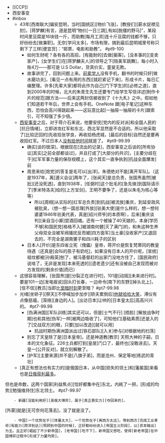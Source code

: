 - [[CCP]]
- 西安事变
- #inbox
    - 43年[西南联大]偏安昆明，当时[国统区][物价飞涨]，[教授们][薪水捉襟见肘]，[蒋梦麟]有言，道是昆明“物价[一日三跳],有如[脱缰的野马]”，某段时间里豆腐是16块钱一斤，而助教[每月工资]连十斤豆腐的钱都不够，只好纷纷去[做兼职]。无奈[学问太多]，市场有限，搞到最后昆明城里号称只剩下了三样[便宜货]：“邮票、电影和助教”。 #pt9-100
        - 如何生财呢？各有各的高招，[有能耐的]去做[掮客]，[没本事的][变卖家产]，[女学生们]在[蒋梦麟夫人]的领导之下[陪美军跳舞]，每小时入账4刀——那可是 U.S Dollar，货真价实，童叟无欺。
        - 故事讲完了，回到问题上来。[前辈学人](https://www.zhihu.com/question/455761670/answer/1847622440)没有手机，翻书的时候只好[做水磨功夫]，[看见一点有用的东西][就赶紧记下来]，形成卡片，每日汇编整理。许多[先辈大家]都将此作为自己[门下学生]的[必修之道]，直到2000年的时候，北大的朱青生先生还要专门给学生写信详述[制作卡片的规范]跟方法——后来这两封信被收到了《十九札》之中。假如他们知道若干年后，世界上会有手机、OneNote 跟[电子笔记]这种东西，恐怕会高兴得跳起来——这玩意比起[一抽屉一抽屉的卡片]跟索引，可不知强了多少倍。
    - [西安事变](((iirCyI7xi)))之后，对于蒋介石来说，他要安抚[党内的反对派]和全国人民的[抗日情绪]，立即进攻红军和东北、西北军显然是不合适的。所以他采取了[比较迂回的]先收拾张学良，再收拾杨虎城，[最后的目标]自然还是要再收拾红军。不过日本人[没有给他时间](https://bbs.northdy.com/thread-927744-2-1.html)就是了。 #pt9-99.99
        - 确实[谈的很深]，根据现在[流出的记录]，西安事变之后谈的[所有协议]其实[之前全部都谈过]，并且打成了[大部分的共识]，[主要分歧在于]红军军事力量的保存规模上，这个其实一直争执到[抗战全面爆发]前
        - 周恩来给[炮党]的答复是毛可以[出洋]，朱德绝对不能[离开军队]。（这是1937年，离[遵义会议]两年了，[张闻天]是总负责，张国焘虽然[被批][还没死透]，直到1938年，[任弼时]这个批毛的[急先锋]到国际请示了[季米特洛夫]给的[上方宝剑]，王明不要争了，还是以朱毛为核心等等）
            - 所以[周相]从实际的[红军总负责]到抗战[被流放]重庆，到延安政风被批臭，（想一想一国总理[外放][驻美大使]是什么样的，想一想何婆婆1946年驻美代表，真是[绍兴师爷]的本质啊），后来[重庆谈判][亲自当小厮]尝酒回魂。还有一个被操了40天娘的，本身[学历不够]和国民党[格格不入]被湖南何健[灭了满门]的，和朱这种生养父母双全没被军阀骚扰反而被[四方面军]当土豪[没收家产]又退回去的，不完全是湖南骡子和四川耗子的区别
        - 日本人[开价]是东四省立宪（傀儡）皇帝，蒋开价是恢复梵蒂冈的教皇待遇（还真是[会叫的孩子有奶吃]，如果没有日本人的开价呢，[宣统]祖坟都被[孙殿英]刨了，被冯基督赶的出家门没地方住了，[国民政府]说啥了，无非是发现[本来死透的][遗老遗少]还有没被自己发现而被对方发现的[剩余价值]而已）
    - 这很容易理解，[张国焘]是[分裂正在进行时]，101是[动摇][未来进行时]。要是101一边[发电报说]回头打长春，一边命令[南下的东野][掉头北上]，[信不信][教员]当即比[至暗时刻](https://www.zhihu.com/question/483316171/answer/2114369363)更至暗？ #pt7-99.98
    - 光绪[坐轿子][祭天][不停喊加步加步][轿夫累倒后][他就哈哈大笑](https://www.zhihu.com/question/434496112/answer/2197760010)，溥仪有点像慈禧，[笼络][身边的人]。[出访日本]让哄的[日本皇太后]高高兴兴的。 #pt7-99.98
        - [伪满洲国][军队训练]其实还可以，但是[士气不行] [捂脸]
[解放战争时期]也和其他[伪军]一样[被两边吸收了]，可知他们[基础素质]还是入的了[交战双方]的眼，只要[加以改造][就可以用]
            - 抗战时期伪满洲国派出过[铁石部队][入关]参与[对根据地的扫荡]
        - 别忘了天皇除了是[日本皇帝]，还是神道教[教宗] 天照大神的子嗣，日本的文化象征。226士兵都打到[皇居]门口了，最终也[没敢进去]，天皇一[公开反对]，就立刻解散了。
        - [护军][主要来源]并不是[八旗子弟]，而是沧州、保定等地[练武的青壮]
    - [真正有想法也有实力的]是俄国日本，从中国[损失的领土]和[藩属国]来看也是[日俄获利最多](https://www.zhihu.com/question/359774227/answer/2265226179)。

但也是命数，这两个国家[利益焦点][恰好都集中在]东北，内耗了一把，[形成的均势][勉强维持住]东北领土。 #pt7-99.97


        - 新疆[没能利用好][英俄大博弈]，属于[真正靠实力][夺回来的]。

[外蒙]就是[无可奈何花落去]，没了就是没了。


        - 中国[一个优势在于][体量太大]，一个优势在于[离西方太远]。等到西方[完成工业革命]有能力[跨洋到达][照顾到中国的时候]，正好都纷纷进入[帝国主义阶段]，以[资本输出]为主。且正好[崛起了不少新帝国]，[老帝国][吃不下]，新帝国又想吃，使得[新老帝国]在中国博弈过程中[形成了力量均势]。
